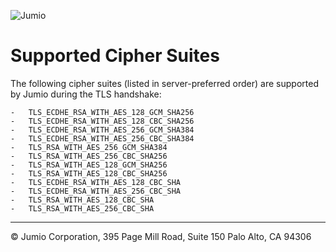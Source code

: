 ![Jumio](/images/netverify.jpg)

# Supported Cipher Suites

The following cipher suites (listed in server-preferred order) are supported by Jumio during the TLS handshake:

```
-	TLS_ECDHE_RSA_WITH_AES_128_GCM_SHA256
-	TLS_ECDHE_RSA_WITH_AES_128_CBC_SHA256
-	TLS_ECDHE_RSA_WITH_AES_256_GCM_SHA384
-	TLS_ECDHE_RSA_WITH_AES_256_CBC_SHA384
-	TLS_RSA_WITH_AES_256_GCM_SHA384
-	TLS_RSA_WITH_AES_256_CBC_SHA256
-	TLS_RSA_WITH_AES_128_GCM_SHA256
-	TLS_RSA_WITH_AES_128_CBC_SHA256
-	TLS_ECDHE_RSA_WITH_AES_128_CBC_SHA
-	TLS_ECDHE_RSA_WITH_AES_256_CBC_SHA
-	TLS_RSA_WITH_AES_128_CBC_SHA
-	TLS_RSA_WITH_AES_256_CBC_SHA
```

---
&copy; Jumio Corporation, 395 Page Mill Road, Suite 150 Palo Alto, CA 94306
